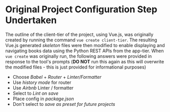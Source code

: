 # Original Project Configuration Step Undertaken

The outline of the client-tier of the project, using Vue.js, was originally created by running the command `vue create client-tier`. The resulting Vue.js generated _skeleton_ files were then modified to enable displaying and navigating books data using the Python REST APIs from the app-tier. When `vue create` was originally run, the following answers were provided in response to the tool's prompts (__DO NOT__ run this again as this will overwrite the modified files - this is just provided for informational purposes)
 - Choose _Babel_ + _Router_ + _Linter/Formatter_
 - Use _history mode_ for router
 - Use _Airbnb_ Linter / formatter
 - Select to _Lint on save_
 - Place config in _package.json_
 - Don't select to _save as preset for future projects_

